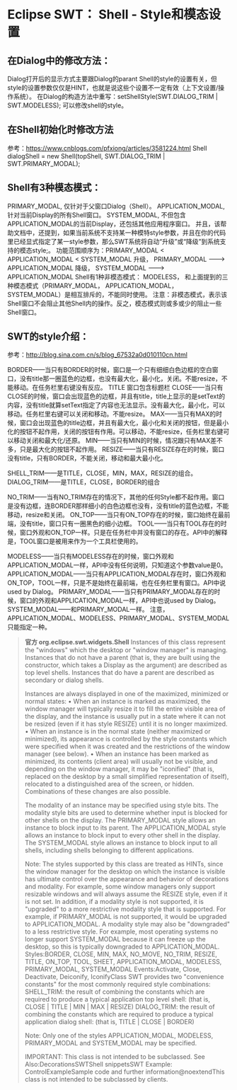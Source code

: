 # Eclipse SWT： Shell - Style和模态设置

## 在Dialog中的修改方法：

Dialog打开后的显示方式主要跟Dialog的parant Shell的style的设置有关，但style的设置参数仅仅是HINT，也就是说这些个设置不一定有效（上下文设置/操作系统）。
在Dialog的构造方法中重写：setShellStyle(SWT.DIALOG_TRIM | SWT.MODELESS); 可以修改shell的style。	

## 在Shell初始化时修改方法

参考：https://www.cnblogs.com/pfxiong/articles/3581224.html
Shell dialogShell = new Shell(topShell, SWT.DIALOG_TRIM | SWT.PRIMARY_MODAL);

## Shell有3种模态模式：

PRIMARY_MODAL, 仅针对于父窗口Dialog（Shell）。
APPLICATION_MODAL, 针对当前Display的所有Shell窗口。
SYSTEM_MODAL, 不但包含APPLICATION_MODAL的当前Display，还包括其他应用程序窗口。
  并且，该帮助文档中，还提到，如果当前系统不支持某一种模特style参数，并且在你的代码里已经显式指定了某一style参数，那么SWT系统将自动“升级”或“降级”到系统支持的模态style;。
  功能范围顺序为：PRIMARY_MODAL < APPLICATION_MODAL  < SYSTEM_MODAL
   升级， PRIMARY_MODAL ---> APPLICATION_MODAL
   降级， SYSTEM_MODAL   --->  APPLICATION_MODAL
Shell有1种非模态模式：
MODELESS， 和上面提到的三种模态模式（PRIMARY_MODAL， APPLICATION_MODAL， SYSTEM_MODAL）是相互排斥的，不能同时使用。
注意：非模态模式，表示该Shell窗口不会阻止其他Shell内的操作。反之，模态模式则或多或少的阻止一些Shell窗口。

## SWT的style介绍：

参考：http://blog.sina.com.cn/s/blog_67532a0d010110cn.html

BORDER——当只有BORDER的时候，窗口是一个只有细细白色边框的空白窗口，没有title那一圈蓝色的边框，也没有最大化，最小化，关闭。不能resize，不能移动。在任务栏里右键没有反应。
TITLE 窗口包含标题栏
CLOSE——当只有CLOSE的时候，窗口会出现蓝色的边框，并且有title，title上显示的是setText的内容，没有title就算setText指定了内容也无法显示。没有最大化，最小化，可以移动。任务栏里右键可以关闭和移动。不能resize。
MAX——当只有MAX的时候，窗口会出现蓝色的title边框，并且有最大化，最小化和关闭的按钮，但是最小化的按钮不起作用，关闭的按钮有作用。可以移动，不能resize，任务栏里右键可以移动关闭和最大化/还原。
MIN——当只有MIN的时候，情况跟只有MAX差不多，只是最大化的按钮不起作用。
RESIZE——当只有RESIZE存在的时候，窗口没有title，只有BORDER，不能关闭，移动和最大最小化。

SHELL_TRIM——是TITLE，CLOSE，MIN，MAX，RESIZE的组合。
DIALOG_TRIM——是TITLE，CLOSE，BORDER的组合

NO_TRIM——当有NO_TRIM存在的情况下，其他的任何Style都不起作用。窗口是没有边框，连BORDER那样细小的白色边框也没有，没有title的蓝色边框，不能移动，resize和关闭。
ON_TOP——当只有ON_TOP存在的时候，窗口始终在最前端，没有title，窗口只有一圈黑色的细小边框。
TOOL——当只有TOOL存在的时候，窗口外观和ON_TOP一样。只是在任务栏中并没有窗口的存在。API中的解释是，TOOL窗口是被用来作为一个工具栏使用的。

MODELESS——当只有MODELESS存在的时候，窗口外观和APPLICATION_MODAL一样，API中没有任何说明，只知道这个参数value是0。
APPLICATION_MODAL——当只有APPLICATION_MODAL存在时，窗口外观和ON_TOP，TOOL一样，只是不是始终在最前端，也在任务栏里有窗口。API中说 used by Dialog。
PRIMARY_MODAL——当只有PRIMARY_MODAL存在的时候，窗口的外观和APPLICATION_MODAL一样，API中也说used by Dialog。
SYSTEM_MODAL——和PRIMARY_MODAL一样。
注意，APPLICATION_MODAL、MODELESS、PRIMARY_MODAL、SYSTEM_MODAL只能指定一种。

> **官方 org.eclipse.swt.widgets.Shell**
> Instances of this class represent the "windows" which the desktop or "window manager" is managing. 
> Instances that do not have a parent (that is, they are built using the constructor, which takes a Display as the argument) are described as top level shells. 
> Instances that do have a parent are described as secondary or dialog shells. 
>
> Instances are always displayed in one of the maximized, minimized or normal states: 
> • When an instance is marked as maximized, the window manager will typically resize it to fill the entire visible area of the display, and the instance is usually put in a state where it can not be resized (even if it has style RESIZE) until it is no longer maximized. 
> • When an instance is in the normal state (neither maximized or minimized), its appearance is controlled by the style constants which were specified when it was created and the restrictions of the window manager (see below). 
> • When an instance has been marked as minimized, its contents (client area) will usually not be visible, and depending on the window manager, it may be "iconified" (that is, replaced on the desktop by a small simplified representation of itself), relocated to a distinguished area of the screen, or hidden. Combinations of these changes are also possible. 
>
>
> The modality of an instance may be specified using style bits. The modality style bits are used to determine whether input is blocked for other shells on the display. 
> The PRIMARY_MODAL style allows an instance to block input to its parent. 
> The APPLICATION_MODAL style allows an instance to block input to every other shell in the display. 
> The SYSTEM_MODAL style allows an instance to block input to all shells, including shells belonging to different applications. 
>
> Note: The styles supported by this class are treated as HINTs, since the window manager for the desktop on which the instance is visible has ultimate control over the appearance and behavior of decorations and modality. For example, some window managers only support resizable windows and will always assume the RESIZE style, even if it is not set. In addition, if a modality style is not supported, it is "upgraded" to a more restrictive modality style that is supported. For example, if PRIMARY_MODAL is not supported, it would be upgraded to APPLICATION_MODAL. A modality style may also be "downgraded" to a less restrictive style. For example, most operating systems no longer support SYSTEM_MODAL because it can freeze up the desktop, so this is typically downgraded to APPLICATION_MODAL. 
> Styles:BORDER, CLOSE, MIN, MAX, NO_MOVE, NO_TRIM, RESIZE, TITLE, ON_TOP, TOOL, SHEET, APPLICATION_MODAL, MODELESS, PRIMARY_MODAL, SYSTEM_MODAL
> Events:Activate, Close, Deactivate, Deiconify, 
> IconifyClass SWT provides two "convenience constants" for the most commonly required style combinations: 
> 	SHELL_TRIM: the result of combining the constants which are required to produce a typical application top level shell: (that is, CLOSE | TITLE | MIN | MAX | RESIZE) 
> 	DIALOG_TRIM: the result of combining the constants which are required to produce a typical application dialog shell: (that is, TITLE | CLOSE | BORDER) 
>
> Note: Only one of the styles APPLICATION_MODAL, MODELESS, PRIMARY_MODAL and SYSTEM_MODAL may be specified. 
>
> IMPORTANT: This class is not intended to be subclassed. 
> See Also:DecorationsSWTShell snippetsSWT Example: ControlExampleSample code and further information@noextendThis class is not intended to be subclassed by clients.